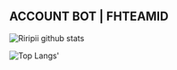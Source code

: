 ## ACCOUNT BOT | FHTEAMID

![Riripii github stats](https://github-readme-stats.vercel.app/api?username=Riripii&show_icons=true)

![Top Langs'](https://github-readme-stats.vercel.app/api/top-langs/?username=Riripii&layout=compact)
